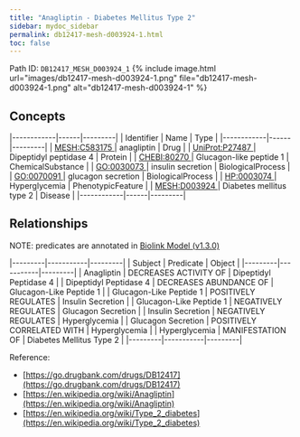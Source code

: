 ```yaml
---
title: "Anagliptin - Diabetes Mellitus Type 2"
sidebar: mydoc_sidebar
permalink: db12417-mesh-d003924-1.html
toc: false 
---
```



Path ID: `DB12417_MESH_D003924_1`
{% include image.html url="images/db12417-mesh-d003924-1.png" file="db12417-mesh-d003924-1.png" alt="db12417-mesh-d003924-1" %}

## Concepts

|------------|------|---------|
| Identifier | Name | Type    |
|------------|------|---------|
| <a href="https://identifiers.org/MESH:C583175">MESH:C583175 </a> | anagliptin | Drug |
| <a href="https://identifiers.org/UniProt:P27487">UniProt:P27487 </a> | Dipeptidyl peptidase 4 | Protein |
| <a href="https://identifiers.org/CHEBI:80270">CHEBI:80270 </a> | Glucagon-like peptide 1 | ChemicalSubstance |
| <a href="https://identifiers.org/GO:0030073">GO:0030073 </a> | insulin secretion | BiologicalProcess |
| <a href="https://identifiers.org/GO:0070091">GO:0070091 </a> | glucagon secretion | BiologicalProcess |
| <a href="https://identifiers.org/HP:0003074">HP:0003074 </a> | Hyperglycemia | PhenotypicFeature |
| <a href="https://identifiers.org/MESH:D003924">MESH:D003924 </a> | Diabetes mellitus type 2 | Disease |
|------------|------|---------|

## Relationships


NOTE: predicates are annotated in <a href="https://github.com/biolink/biolink-model/releases/tag/v1.3.0">Biolink Model (v1.3.0)</a>

|---------|-----------|---------|
| Subject | Predicate | Object  |
|---------|-----------|---------|
| Anagliptin | DECREASES ACTIVITY OF | Dipeptidyl Peptidase 4 |
| Dipeptidyl Peptidase 4 | DECREASES ABUNDANCE OF | Glucagon-Like Peptide 1 |
| Glucagon-Like Peptide 1 | POSITIVELY REGULATES | Insulin Secretion |
| Glucagon-Like Peptide 1 | NEGATIVELY REGULATES | Glucagon Secretion |
| Insulin Secretion | NEGATIVELY REGULATES | Hyperglycemia |
| Glucagon Secretion | POSITIVELY CORRELATED WITH | Hyperglycemia |
| Hyperglycemia | MANIFESTATION OF | Diabetes Mellitus Type 2 |
|---------|-----------|---------|

Reference: 
  - [https://go.drugbank.com/drugs/DB12417](https://go.drugbank.com/drugs/DB12417)
  - [https://en.wikipedia.org/wiki/Anagliptin](https://en.wikipedia.org/wiki/Anagliptin)
  - [https://en.wikipedia.org/wiki/Type_2_diabetes](https://en.wikipedia.org/wiki/Type_2_diabetes)
